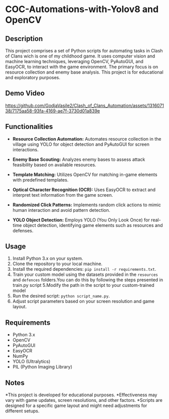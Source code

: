 # COC-Automations-with-Yolov8 and OpenCV

## Description

This project comprises a set of Python scripts for automating tasks in Clash of Clans wich is one of my childhood game. It uses computer vision and machine learning techniques, leveraging OpenCV, PyAutoGUI, and EasyOCR, to interact with the game environment. The primary focus is on resource collection and enemy base analysis. This project is for educational and exploratory purposes.

## Demo Video

https://github.com/GodjaVasile2/Clash_of_Clans_Automation/assets/131607138/7175aa58-93fa-4169-ae7f-3730d01a839e


## Functionalities

- **Resource Collection Automation:** Automates resource collection in the village using YOLO for object detection and PyAutoGUI for screen interactions.
  
- **Enemy Base Scouting:** Analyzes enemy bases to assess attack feasibility based on available resources.

- **Template Matching:** Utilizes OpenCV for matching in-game elements with predefined templates.

- **Optical Character Recognition (OCR):** Uses EasyOCR to extract and interpret text information from the game screen.

- **Randomized Click Patterns:** Implements random click actions to mimic human interaction and avoid pattern detection.

- **YOLO Object Detection:** Employs YOLO (You Only Look Once) for real-time object detection, identifying game elements such as resources and defenses.

## Usage

1. Install Python 3.x on your system.
2. Clone the repository to your local machine.
3. Install the required dependencies: `pip install -r requirements.txt`.
4. Train your custom model using the datasets provided in the `resources` and `defences` folders.You can do this by following the steps presented in train.py script
5.Modify the path in the script to your custom-trained model
6. Run the desired script: `python script_name.py`.
7. Adjust script parameters based on your screen resolution and game layout.

## Requirements

- Python 3.x
- OpenCV
- PyAutoGUI
- EasyOCR
- NumPy
- YOLO (Ultralytics)
- PIL (Python Imaging Library)

## Notes

*This project is developed for educational purposes.
*Effectiveness may vary with game updates, screen resolutions, and other factors.
*Scripts are designed for a specific game layout and might need adjustments for different setups.

